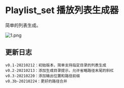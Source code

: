 # Playlist_set 播放列表生成器

简单的列表生成。

![1.png](https://s2.loli.net/2022/03/05/V86hF1aP2W7bcig.png)

## 更新日志

```
v0.1-20210212：初始版本，简单支持指定目录的列表生成
v0.2-20210213：添加生成目录提示，允许省略路径末尾的斜杠
v0.3-20210220：添加输出位置和路径前缀
v0.3b-20210224：更好的路径合并
```

